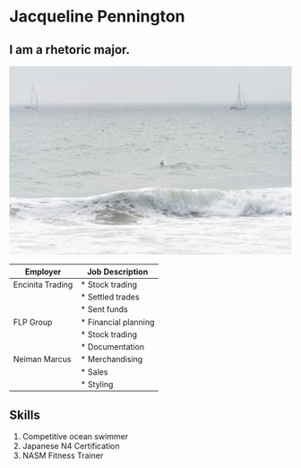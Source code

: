 # Jacqueline Pennington
## I am a rhetoric major. 

![Me going for a swim in Redondo Beach two weeks ago.](/sailboatswim.jpg)

| Employer        | Job Description |
| --------------- | --------------- |
| Encinita Trading | * Stock trading |
|                 | * Settled trades|
|                 | * Sent funds    |
| FLP Group       | * Financial planning |
|                 | * Stock trading        |
|                 | * Documentation       |
| Neiman Marcus   | * Merchandising |
|                 | * Sales         |
|                 | * Styling       |


## Skills
1. Competitive ocean swimmer
2. Japanese N4 Certification
3. NASM Fitness Trainer




